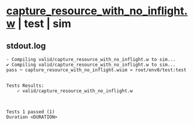 # [capture_resource_with_no_inflight.w](../../../../examples/tests/valid/capture_resource_with_no_inflight.w) | test | sim

## stdout.log
```log
- Compiling valid/capture_resource_with_no_inflight.w to sim...
✔ Compiling valid/capture_resource_with_no_inflight.w to sim...
pass ─ capture_resource_with_no_inflight.wsim » root/env0/test:test
 

Tests Results:
    ✓ valid/capture_resource_with_no_inflight.w



Tests 1 passed (1) 
Duration <DURATION>

```

